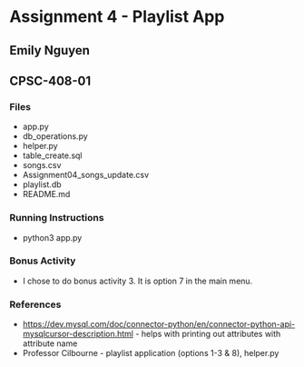 # **Assignment 4 - Playlist App**

## **Emily Nguyen**

## **CPSC-408-01**

### **Files**
* app.py
* db_operations.py
* helper.py
* table_create.sql
* songs.csv
* Assignment04_songs_update.csv
* playlist.db
* README.md

### **Running Instructions**
* python3 app.py

### **Bonus Activity**
* I chose to do bonus activity 3. It is option 7 in the main menu.

### **References**
* https://dev.mysql.com/doc/connector-python/en/connector-python-api-mysqlcursor-description.html - helps with printing out attributes with attribute name
* Professor Cilbourne - playlist application (options 1-3 & 8), helper.py